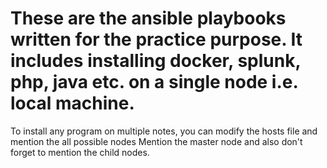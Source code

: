 # These are the ansible playbooks written for the practice purpose. It includes installing docker, splunk, php, java etc. on a single node i.e. local machine. 
To install any program on multiple notes, you can modify the hosts file and mention the all possible nodes
Mention the master node and also don't forget to mention the child nodes. 
